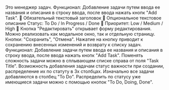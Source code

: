 Это менеджер задач.
Функционал: Добавление задачи путем ввода ее названия и описания в строку ввода, после ввода нажать кнопк "Add Task".
 Обязательный текстовый заголовок
 Опциональное текстовое описание
Статус: To Do / In Progress / Done
 Приоритет: Low / Medium / High
 Кнопка "Редактировать" открывает форму редактирования. Можно реализовать как
модальное окно, так и отдельную страницу.
Кнопки: "Сохранить", "Отмена". Нажатие на кнопку приводит к сохранению внесенных
изменений и возврату к списку задач.
Функционал: Добавление задачи путем ввода ее названия и описания в строку ввода, после ввода нажать кнопк "Add Task".
Поменять сложность задачи можно в сплывающем списке справа от поля "Task Title". 
Возможность добавления задачам статус важности при создании, распределение их по статуту в 3х столбцах. 
Изначально все задачи добавляются в столбец "To Do".
Распределить по статусу уже имеющиеся задачи можно с помощью кнопок "To Do, Doing, Done".
